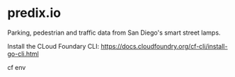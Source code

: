 # predix.io
Parking, pedestrian and traffic data from San Diego's smart street lamps. 


Install the CLoud Foundary CLI: https://docs.cloudfoundry.org/cf-cli/install-go-cli.html

cf env

